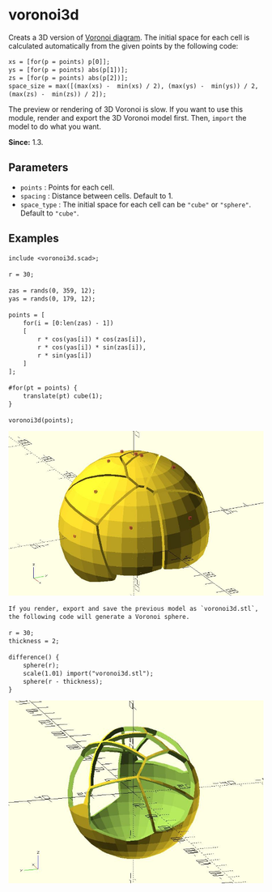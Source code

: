 # voronoi3d

Creats a 3D version of [Voronoi diagram](https://en.wikipedia.org/wiki/Voronoi_diagram). The initial space for each cell is calculated automatically from the given points by the following code: 

    xs = [for(p = points) p[0]];
    ys = [for(p = points) abs(p[1])];
    zs = [for(p = points) abs(p[2])];
    space_size = max([(max(xs) -  min(xs) / 2), (max(ys) -  min(ys)) / 2, (max(zs) -  min(zs)) / 2]);

The preview or rendering of 3D Voronoi is slow. If you want to use this module, render and export the 3D Voronoi model first. Then, `import` the model to do what you want.

**Since:** 1.3.

## Parameters

- `points` : Points for each cell. 
- `spacing` : Distance between cells. Default to 1.
- `space_type` : The initial space for each cell can be `"cube"` or `"sphere"`. Default to `"cube"`.

## Examples

    include <voronoi3d.scad>;

    r = 30;

    zas = rands(0, 359, 12);
    yas = rands(0, 179, 12);

    points = [
        for(i = [0:len(zas) - 1])
        [
            r * cos(yas[i]) * cos(zas[i]), 
            r * cos(yas[i]) * sin(zas[i]), 
            r * sin(yas[i])
        ]
    ];

    #for(pt = points) {
        translate(pt) cube(1);
    }

    voronoi3d(points);

![voronoi3d](images/lib-voronoi3d-1.JPG)

    If you render, export and save the previous model as `voronoi3d.stl`, the following code will generate a Voronoi sphere.

    r = 30;
    thickness = 2;

    difference() {
        sphere(r);
        scale(1.01) import("voronoi3d.stl");
        sphere(r - thickness);
    }
    
![voronoi3d](images/lib-voronoi3d-2.JPG)
